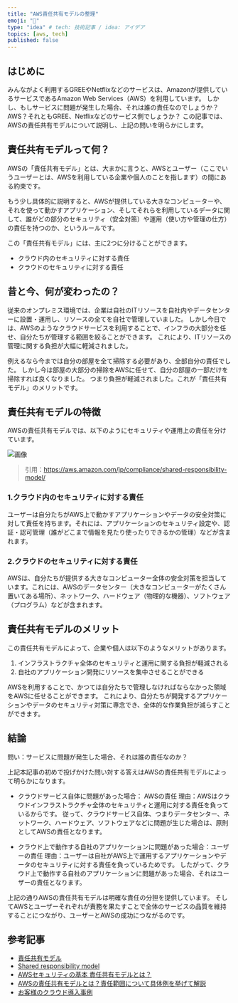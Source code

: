 ```yaml
---
title: "AWS責任共有モデルの整理"
emoji: "📝"
type: "idea" # tech: 技術記事 / idea: アイデア
topics: [aws, tech]
published: false
---
```


## はじめに

みんながよく利用するGREEやNetflixなどのサービスは、Amazonが提供しているサービスであるAmazon Web Services（AWS）を利用しています。
しかし、もしサービスに問題が発生した場合、それは誰の責任なのでしょうか？AWS？それともGREE、Netflixなどのサービス側でしょうか？
この記事では、AWSの責任共有モデルについて説明し、上記の問いを明らかにします。

## 責任共有モデルって何？

AWSの「責任共有モデル」とは、大まかに言うと、AWSとユーザー（ここでいうユーザーとは、AWSを利用している企業や個人のことを指します）の間にある約束です。

もう少し具体的に説明すると、AWSが提供している大きなコンピューターや、それを使って動かすアプリケーション、そしてそれらを利用しているデータに関して、誰がどの部分のセキュリティ（安全対策）や運用（使い方や管理の仕方）の責任を持つのか、というルールです。

この「責任共有モデル」には、主に2つに分けることができます。

- クラウド内のセキュリティに対する責任
- クラウドのセキュリティに対する責任

## 昔と今、何が変わったの？

従来のオンプレミス環境では、企業は自社のITリソースを自社内やデータセンターに設置・運用し、リソースの全てを自社で管理していました。
しかし今日では、AWSのようなクラウドサービスを利用することで、インフラの大部分を任せ、自分たちが管理する範囲を絞ることができます。
これにより、ITリソースの管理に関する負担が大幅に軽減されました。

例えるなら今までは自分の部屋を全て掃除する必要があり、全部自分の責任でした。
しかし今は部屋の大部分の掃除をAWSに任せて、自分の部屋の一部だけを掃除すれば良くなりました。
つまり負担が軽減されました。これが「責任共有モデル」のメリットです。

## 責任共有モデルの特徴

AWSの責任共有モデルでは、以下のようにセキュリティや運用上の責任を分けています。

![画像](https://storage.googleapis.com/zenn-user-upload/56aa0fdf760d-20230607.jpeg)
> 引用：<https://aws.amazon.com/jp/compliance/shared-responsibility-model/>

### 1.クラウド内のセキュリティに対する責任

ユーザーは自分たちがAWS上で動かすアプリケーションやデータの安全対策に対して責任を持ちます。それには、アプリケーションのセキュリティ設定や、認証・認可管理（誰がどこまで情報を見たり使ったりできるかの管理）などが含まれます。

### 2.クラウドのセキュリティに対する責任

AWSは、自分たちが提供する大きなコンピューター全体の安全対策を担当しています。これには、AWSのデータセンター（大きなコンピューターがたくさん置いてある場所）、ネットワーク、ハードウェア（物理的な機器）、ソフトウェア（プログラム）などが含まれます。

## 責任共有モデルのメリット

この責任共有モデルによって、企業や個人は以下のようなメリットがあります。

1. インフラストラクチャ全体のセキュリティと運用に関する負担が軽減される
2. 自社のアプリケーション開発にリソースを集中させることができる

AWSを利用することで、かつては自分たちで管理しなければならなかった領域をAWSに任せることができます。
これにより、自分たちが開発するアプリケーションやデータのセキュリティ対策に専念でき、全体的な作業負担が減らすことができます。

## 結論

問い：サービスに問題が発生した場合、それは誰の責任なのか？

上記本記事の初めで投げかけた問い対する答えはAWSの責任共有モデルによって明らかになります。

- クラウドサービス自体に問題があった場合： AWSの責任
理由：AWSはクラウドインフラストラクチャ全体のセキュリティと運用に対する責任を負っているからです。
従って、クラウドサービス自体、つまりデータセンター、ネットワーク、ハードウェア、ソフトウェアなどに問題が生じた場合は、原則としてAWSの責任となります。

- クラウド上で動作する自社のアプリケーションに問題があった場合：ユーザーの責任
理由：ユーザーは自社がAWS上で運用するアプリケーションやデータのセキュリティに対する責任を負っているためです。
したがって、クラウド上で動作する自社のアプリケーションに問題があった場合、それはユーザーの責任となります。

上記の通りAWSの責任共有モデルは明確な責任の分担を提供しています。
そしてAWSとユーザーそれぞれが責務を果たすことで全体のサービスの品質を維持することにつながり、ユーザーとAWSの成功につながるのです。

## 参考記事

- [責任共有モデル](https://aws.amazon.com/jp/compliance/shared-responsibility-model/)
- [Shared responsibility model](https://docs.aws.amazon.com/AmazonECS/latest/bestpracticesguide/security-shared.html)
- [AWSセキュリティの基本 責任共有モデルとは？](https://www.stylez.co.jp/columns/what_is_the_responsibility_sharing_model/)
- [AWSの責任共有モデルとは？責任範囲について具体例を挙げて解説](https://www.yume-tec.co.jp/column/awsengineer/4479)
- [お客様のクラウド導入事例](https://aws.amazon.com/jp/solutions/case-studies/?customer-references-cards.sort-by=item.additionalFields.sortDate&customer-references-cards.sort-order=desc&awsf.customer-references-location=*all&awsf.customer-references-segment=*all&awsf.customer-references-industry=industry%23gaming&awsf.customer-references-use-case=*all&awsf.customer-references-tech-category=*all&awsm.page-customer-references-cards=1)
